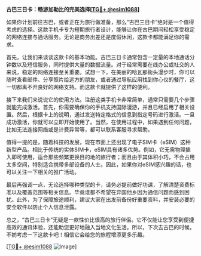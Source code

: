 **古巴三日卡：畅游加勒比的完美选择[[TG💪+ @esim1088](https://t.me/s/esim1088)]**

如果你计划前往古巴，或者正在为旅行做准备，那么“古巴三日卡”绝对是一个值得考虑的选择。这款手机卡专为短期旅行者设计，能够让你在古巴期间轻松享受稳定的网络连接与通话服务。无论是商务出差还是度假休闲，这款卡都能满足你的需求。

首先，让我们来谈谈这款卡的基本功能。古巴三日卡通常包含一定量的本地通话分钟数以及短信服务，同时提供大量的数据流量。对于经常需要在线办公或社交的人来说，稳定的网络连接至关重要。试想一下，在美丽的哈瓦那街头漫步时，你可以随时查看邮件、分享照片给远方的朋友，或者通过导航应用找到你心仪的餐厅，这一切都离不开良好的网络支持。而这款卡就提供了这样的便利。

接下来我们来说说它的使用方法。注册这类手机卡非常简单，通常只需要几个步骤就能完成激活。首先，你需要确保你的手机支持国际漫游，并且已经启用了相关设置。然后，根据卡上的说明，通过发送特定格式的信息到指定号码进行激活。一旦成功激活，你就可以立即开始使用了。当然，在使用过程中，如果遇到任何问题，比如无法连接网络或是计费异常等，都可以联系客服寻求帮助。

值得一提的是，随着科技的发展，现在市面上还出现了电子SIM卡（eSIM）这种新型产品。相比于传统的实体SIM卡，eSIM具有诸多优势。例如，它无需物理插入即可使用，适合那些频繁更换目的地的旅行者；而且由于其体积小巧，不会占用太多空间，特别适合携带多部设备的人士。因此，如果你对eSIM感兴趣的话，也可以关注一下相关的推广活动。

最后再强调一点，无论选择哪种类型的卡，请务必提前做好功课，了解清楚资费标准以及覆盖范围等相关信息。毕竟谁都不希望在异国他乡因为通信问题而感到困扰。此外，为了保障旅途顺利，建议大家在出发前备份好重要资料，并安装必要的安全软件以防止个人信息泄露。

总之，“古巴三日卡”无疑是一款性价比很高的旅行伴侣。它不仅能让您享受到便捷高效的通讯体验，还能助您更好地融入当地文化生活。所以，下次去古巴的时候，不妨考虑一下这款卡吧！相信它会给您的旅程增添更多乐趣。

[[TG💪+ @esim1088](https://t.me/s/esim1088) ![Image](https://i.postimg.cc/4NQfJmqS/Snipaste-2025-05-13-00-14-12.png)]